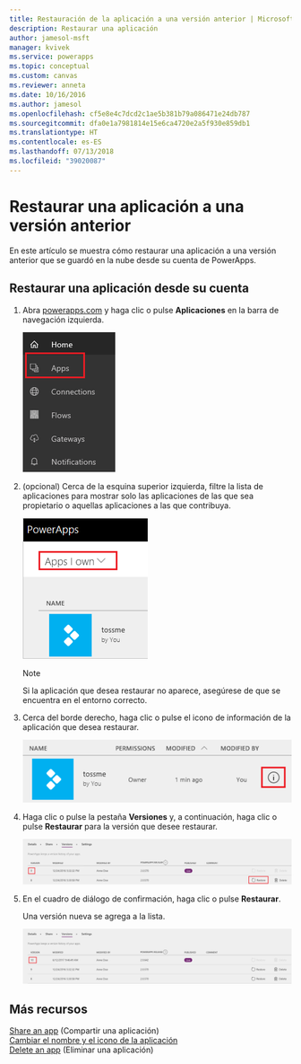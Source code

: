 ```yaml
---
title: Restauración de la aplicación a una versión anterior | Microsoft Docs
description: Restaurar una aplicación
author: jamesol-msft
manager: kvivek
ms.service: powerapps
ms.topic: conceptual
ms.custom: canvas
ms.reviewer: anneta
ms.date: 10/16/2016
ms.author: jamesol
ms.openlocfilehash: cf5e8e4c7dcd2c1ae5b381b79a086471e24db787
ms.sourcegitcommit: dfa0e1a7981814e15e6ca4720e2a5f930e859db1
ms.translationtype: HT
ms.contentlocale: es-ES
ms.lasthandoff: 07/13/2018
ms.locfileid: "39020087"
---
```

# <a name="restore-an-app-to-a-previous-version"></a>Restaurar una aplicación a una versión anterior
En este artículo se muestra cómo restaurar una aplicación a una versión anterior que se guardó en la nube desde su cuenta de PowerApps.

## <a name="restore-an-app-from-your-account"></a>Restaurar una aplicación desde su cuenta
1. Abra [powerapps.com](https://web.powerapps.com) y haga clic o pulse **Aplicaciones** en la barra de navegación izquierda.

    ![Barra de navegación izquierda](./media/restore-an-app/file-apps.png)

2. (opcional) Cerca de la esquina superior izquierda, filtre la lista de aplicaciones para mostrar solo las aplicaciones de las que sea propietario o aquellas aplicaciones a las que contribuya.

    ![Filtrar por aplicaciones de las que sea propietario](./media/restore-an-app/filter-list.png)

    > [!NOTE]
   > Si la aplicación que desea restaurar no aparece, asegúrese de que se encuentra en el entorno correcto.

3. Cerca del borde derecho, haga clic o pulse el icono de información de la aplicación que desea restaurar.

    ![Icono de información](./media/restore-an-app/app-options.png)

4. Haga clic o pulse la pestaña **Versiones** y, a continuación, haga clic o pulse **Restaurar** para la versión que desee restaurar.

    ![Pestaña Versiones](./media/restore-an-app/restore-button-2.png)

5. En el cuadro de diálogo de confirmación, haga clic o pulse **Restaurar**.  

    Una versión nueva se agrega a la lista.

    ![Versión restaurada](./media/restore-an-app/versions-added-2.png)

## <a name="more-resources"></a>Más recursos
[Share an app](share-app.md) (Compartir una aplicación)  
[Cambiar el nombre y el icono de la aplicación](set-name-tile.md)  
[Delete an app](delete-app.md) (Eliminar una aplicación)
